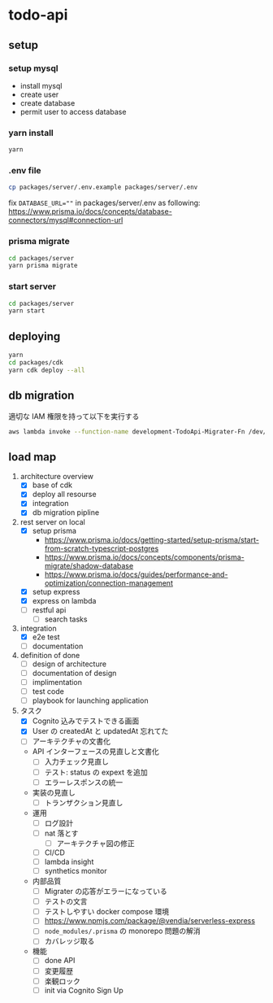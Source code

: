 # todo-api

## setup

### setup mysql

- install mysql
- create user
- create database
- permit user to access database

### yarn install

```sh
yarn
```

### .env file

```sh
cp packages/server/.env.example packages/server/.env
```

fix `DATABASE_URL=""` in packages/server/.env as following:
https://www.prisma.io/docs/concepts/database-connectors/mysql#connection-url

### prisma migrate

```sh
cd packages/server
yarn prisma migrate
```

### start server

```sh
cd packages/server
yarn start
```

## deploying

```sh
yarn
cd packages/cdk
yarn cdk deploy --all
```

## db migration

適切な IAM 権限を持って以下を実行する

```sh
aws lambda invoke --function-name development-TodoApi-Migrater-Fn /dev/stdout
```

## load map

1. architecture overview
   - [x] base of cdk
   - [x] deploy all resourse
   - [x] integration
   - [x] db migration pipline
1. rest server on local
   - [x] setup prisma
     - https://www.prisma.io/docs/getting-started/setup-prisma/start-from-scratch-typescript-postgres
     - https://www.prisma.io/docs/concepts/components/prisma-migrate/shadow-database
     - https://www.prisma.io/docs/guides/performance-and-optimization/connection-management
   - [x] setup express
   - [x] express on lambda
   - [ ] restful api
     - [ ] search tasks
1. integration
   - [x] e2e test
   - [ ] documentation
1. definition of done
   - [ ] design of architecture
   - [ ] documentation of design
   - [ ] implimentation
   - [ ] test code
   - [ ] playbook for launching application
1. タスク
   - [x] Cognito 込みでテストできる画面
   - [x] User の createdAt と updatedAt 忘れてた
   - [ ] アーキテクチャの文書化
   - API インターフェースの見直しと文書化
     - [ ] 入力チェック見直し
     - [ ] テスト: status の expext を追加
     - [ ] エラーレスポンスの統一
   - 実装の見直し
     - [ ] トランザクション見直し
   - 運用
     - [ ] ログ設計
     - [ ] nat 落とす
       - [ ] アーキテクチャ図の修正
     - [ ] CI/CD
     - [ ] lambda insight
     - [ ] synthetics monitor
   - 内部品質
     - [ ] Migrater の応答がエラーになっている
     - [ ] テストの文言
     - [ ] テストしやすい docker compose 環境
     - [ ] https://www.npmjs.com/package/@vendia/serverless-express
     - [ ] `node_modules/.prisma` の monorepo 問題の解消
     - [ ] カバレッジ取る
   - 機能
     - [ ] done API
     - [ ] 変更履歴
     - [ ] 楽観ロック
     - [ ] init via Cognito Sign Up

